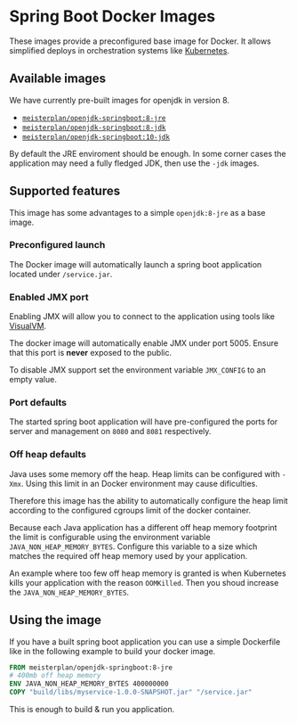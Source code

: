 # Spring Boot Docker Images

These images provide a preconfigured base image for Docker. It allows simplified deploys in orchestration systems like [Kubernetes](https://kubernetes.io/).

## Available images

We have currently pre-built images for openjdk in version 8.

* [`meisterplan/openjdk-springboot:8-jre`](https://hub.docker.com/r/meisterplan/openjdk-springboot/tags/)
* [`meisterplan/openjdk-springboot:8-jdk`](https://hub.docker.com/r/meisterplan/openjdk-springboot/tags/)
* [`meisterplan/openjdk-springboot:10-jdk`](https://hub.docker.com/r/meisterplan/openjdk-springboot/tags/)

By default the JRE enviroment should be enough. In some corner cases the application may need a fully fledged JDK, then use the `-jdk` images.

## Supported features

This image has some advantages to a simple `openjdk:8-jre` as a base image.

### Preconfigured launch

The Docker image will automatically launch a spring boot application located under `/service.jar`.

### Enabled JMX port

Enabling JMX will allow you to connect to the application using tools like [VisualVM](https://visualvm.github.io/).

The docker image will automatically enable JMX under port 5005. Ensure that this port is **never** exposed to the public.

To disable JMX support set the environment variable `JMX_CONFIG` to an empty value.

### Port defaults

The started spring boot application will have pre-configured the ports for server and management on `8080` and `8081` respectively.

### Off heap defaults

Java uses some memory off the heap. Heap limits can be configured with `-Xmx`. Using this limit in an Docker environment may cause dificulties.

Therefore this image has the ability to automatically configure the heap limit according to the configured cgroups limit of the docker container.

Because each Java application has a different off heap memory footprint the limit is configurable using the environment variable `JAVA_NON_HEAP_MEMORY_BYTES`. Configure this variable to a size which matches the required off heap memory used by your application.

An example where too few off heap memory is granted is when Kubernetes kills your application with the reason `OOMKilled`. Then you shoud increase the `JAVA_NON_HEAP_MEMORY_BYTES`.

## Using the image

If you have a built spring boot application you can use a simple Dockerfile like in the following example to build your docker image.

```Dockerfile
FROM meisterplan/openjdk-springboot:8-jre
# 400mb off heap memory
ENV JAVA_NON_HEAP_MEMORY_BYTES 400000000
COPY "build/libs/myservice-1.0.0-SNAPSHOT.jar" "/service.jar"
```

This is enough to build & run you application.
